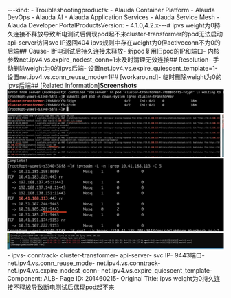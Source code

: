 ---kind:   - Troubleshootingproducts:    - Alauda Container Platform   - Alauda DevOps   - Alauda AI   - Alauda Application Services   - Alauda Service Mesh   - Alauda Developer PortalProductsVersion:   - 4.1.0,4.2.x---<!-- A type of document that involves encountering a fault, diag...it, performing root cause analysis, and providing solutions. --># ipvs weight为0持久连接不释放导致断电测试后偶现pod起不来cluster-transformer的pod无法启动 api-server访问svc IP返回404 ipvs规则中存在weight为0但activeconn不为0的后端## Cause- 断电测试后持久连接未释放- 新pod复用旧pod的IP和端口- 内核参数net.ipv4.vs.expire_nodest_conn=1未及时清理无效连接## Resolution- 手动删除weight为0的ipvs后端- 设置net.ipv4.vs.expire_quiescent_template=1- 设置net.ipv4.vs.conn_reuse_mode=1## [workaround]- 临时删除weight为0的ipvs后端## [Related Information]**Screenshots**![](assets/ipvs-weightwei-0chi-jiu-lian-jie-bu-shi-fang-dao-zhi-duan-dian-ce-shi-hou-ou-xia/image-2024-4-9_9-15-45.png)![](assets/ipvs-weightwei-0chi-jiu-lian-jie-bu-shi-fang-dao-zhi-duan-dian-ce-shi-hou-ou-xia/image-2024-4-9_9-19-58.png)![](assets/ipvs-weightwei-0chi-jiu-lian-jie-bu-shi-fang-dao-zhi-duan-dian-ce-shi-hou-ou-xia/image-2024-4-9_9-21-24.png)![](assets/ipvs-weightwei-0chi-jiu-lian-jie-bu-shi-fang-dao-zhi-duan-dian-ce-shi-hou-ou-xia/image-2024-4-9_9-24-12.png)- ipvs- conntrack- cluster-transformer- api-server- svc IP- 9443端口- net.ipv4.vs.conn_reuse_mode- net.ipv4.vs.conntrack- net.ipv4.vs.expire_nodest_conn- net.ipv4.vs.expire_quiescent_template- Component: ALB- Page ID: 201460215- Original Title: ipvs weight为0持久连接不释放导致断电测试后偶现pod起不来
